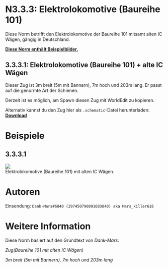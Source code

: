 # N3.3.3:  Elektrolokomotive (Baureihe 101)

Diese Norm betrifft den Elektrolokomotive der Baureihe 101 mitsamt alten IC Wägen, gängig in Deutschland.

**[Diese Norm enthält Beispielbilder.](#beispiele)**

## 3.3.3.1:  Elektrolokomotive (Baureihe 101) + alte IC Wägen

Dieser Zug ist 3m breit (5m mit Bannern), 7m hoch und 203m lang. Er passt auf die genormte Art der Schienen.

Derzeit ist es möglich, am Spawn diesen Zug mit WorldEdit zu kopieren.

Alternativ kannst du den Zug hier als `.schematic`-Datei herunterladen: **[Download](https://cdn.discordapp.com/attachments/702906713317310484/702961961599500288/IC1.schematic)**

# Beispiele

## 3.3.3.1

![](https://i.imgur.com/cy5yBbR.png)    
Elektrolokomotive (Baureihe 101) mit alten IC Wägen.

# Autoren

Einsendung: `Dank-Mars#6840 (297450790891683840) aka Mars_killer616`

# Weitere Information

Diese Norm basiert auf den Grundtext von _Dank-Mars_:

_Zug(Baureihe 101 mit alten IC Wägen)_

_3m breit (5m mit Bannern), 7m hoch und 203m lang_